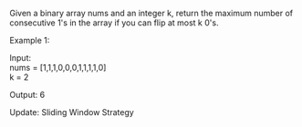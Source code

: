Given a binary array nums and an integer k, return the maximum number of consecutive 1's in the array if you can flip at most k 0's.

Example 1:

Input: <br>
nums = [1,1,1,0,0,0,1,1,1,1,0]<br>
k = 2

Output: 6

Update: Sliding Window Strategy
